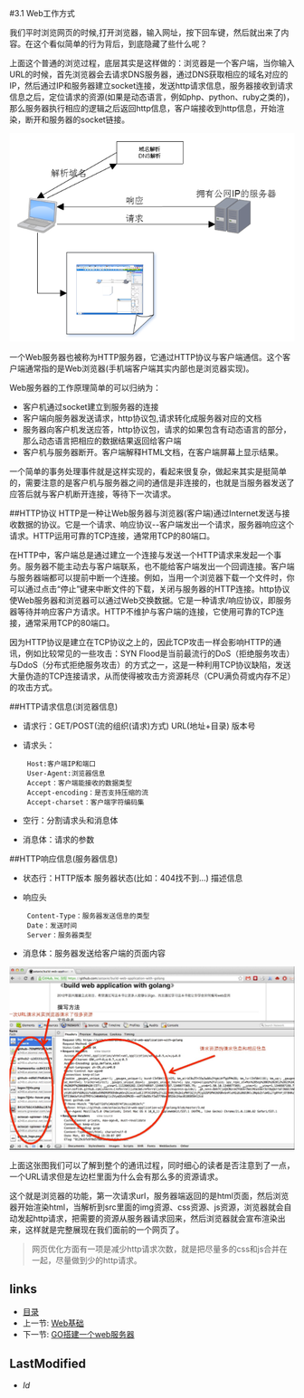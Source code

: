 #3.1 Web工作方式

我们平时浏览网页的时候,打开浏览器，输入网址，按下回车键，然后就出来了内容。在这个看似简单的行为背后，到底隐藏了些什么呢？

上面这个普通的浏览过程，底层其实是这样做的：浏览器是一个客户端，当你输入URL的时候，首先浏览器会去请求DNS服务器，通过DNS获取相应的域名对应的IP，然后通过IP和服务器建立socket连接，发送http请求信息，服务器接收到请求信息之后，定位请求的资源(如果是动态语言，例如php、python、ruby之类的)，那么服务器执行相应的逻辑之后返回http信息，客户端接收到http信息，开始渲染，断开和服务器的socket链接。

![](images/3.1.web2.png?raw=true)

 一个Web服务器也被称为HTTP服务器，它通过HTTP协议与客户端通信。这个客户端通常指的是Web浏览器(手机端客户端其实内部也是浏览器实现)。
    
Web服务器的工作原理简单的可以归纳为：

- 客户机通过socket建立到服务器的连接
- 客户端向服务器发送请求，http协议包,请求转化成服务器对应的文档
- 服务器向客户机发送应答，http协议包，请求的如果包含有动态语言的部分，那么动态语言把相应的数据结果返回给客户端
- 客户机与服务器断开。客户端解释HTML文档，在客户端屏幕上显示结果。

一个简单的事务处理事件就是这样实现的，看起来很复杂，做起来其实是挺简单的，需要注意的是客户机与服务器之间的通信是非连接的，也就是当服务器发送了应答后就与客户机断开连接，等待下一次请求。


##HTTP协议
HTTP是一种让Web服务器与浏览器(客户端)通过Internet发送与接收数据的协议。它是一个请求、响应协议--客户端发出一个请求，服务器响应这个请求。HTTP运用可靠的TCP连接，通常用TCP的80端口。

在HTTP中，客户端总是通过建立一个连接与发送一个HTTP请求来发起一个事务。服务器不能主动去与客户端联系，也不能给客户端发出一个回调连接。客户端与服务器端都可以提前中断一个连接。例如，当用一个浏览器下载一个文件时，你可以通过点击“停止”键来中断文件的下载，关闭与服务器的HTTP连接。http协议使Web服务器和浏览器可以通过Web交换数据。它是一种请求/响应协议，即服务器等待并响应客户方请求。HTTP不维护与客户端的连接，它使用可靠的TCP连接，通常采用TCP的80端口。

因为HTTP协议是建立在TCP协议之上的，因此TCP攻击一样会影响HTTP的通讯，例如比较常见的一些攻击：SYN Flood是当前最流行的DoS（拒绝服务攻击）与DdoS（分布式拒绝服务攻击）的方式之一，这是一种利用TCP协议缺陷，发送大量伪造的TCP连接请求，从而使得被攻击方资源耗尽（CPU满负荷或内存不足）的攻击方式。

##HTTP请求信息(浏览器信息) 
 - 请求行：GET/POST(流的组织(请求)方式) URL(地址+目录) 版本号
 - 请求头：
		
		Host:客户端IP和端口
        User-Agent:浏览器信息
        Accept：客户端能接收的数据类型
        Accept-encoding：是否支持压缩的流
        Accept-charset：客户端字符编码集
 - 空行：分割请求头和消息体
 - 消息体：请求的参数

##HTTP响应信息(服务器信息) 
 - 状态行：HTTP版本  服务器状态(比如：404找不到...) 描述信息
 - 响应头

        Content-Type：服务器发送信息的类型
        Date：发送时间
        Server：服务器类型
 - 消息体：服务器发送给客户端的页面内容

![](images/3.1.web.png?raw=true)

上面这张图我们可以了解到整个的通讯过程，同时细心的读者是否注意到了一点，一个URL请求但是左边栏里面为什么会有那么多的资源请求。

这个就是浏览器的功能，第一次请求url，服务器端返回的是html页面，然后浏览器开始渲染html，当解析到src里面的img资源、css资源、js资源，浏览器就会自动发起http请求，把需要的资源从服务器请求回来，然后浏览器就会宣布渲染出来，这样就是完整展现在我们面前的一个网页了。

>网页优化方面有一项是减少http请求次数，就是把尽量多的css和js合并在一起，尽量做到少的http请求。

## links
   * [目录](<preface.md>)
   * 上一节: [Web基础](<3.md>)
   * 下一节: [GO搭建一个web服务器](<3.2.md>)

## LastModified 
   * $Id$
